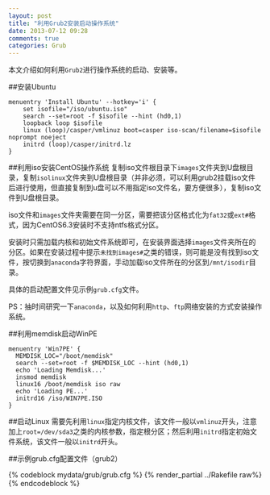 ```yaml
---
layout: post
title: "利用Grub2安装启动操作系统"
date: 2013-07-12 09:28
comments: true
categories: Grub
---
```

本文介绍如何利用`Grub2`进行操作系统的启动、安装等。

<!--more-->

##安装Ubuntu

```
menuentry 'Install Ubuntu' --hotkey='i' {
    set isofile="/iso/ubuntu.iso"
    search --set=root -f $isofile --hint (hd0,1)
    loopback loop $isofile
    linux (loop)/casper/vmlinuz boot=casper iso-scan/filename=$isofile noprompt noeject
    initrd (loop)/casper/initrd.lz
}
```

##利用iso安装CentOS操作系统
复制iso文件根目录下`images`文件夹到U盘根目录，复制`isolinux`文件夹到U盘根目录（并非必须，可以利用grub2挂载iso文件后进行使用，但直接复制到u盘可以不用指定iso文件名，要方便很多），复制iso文件到U盘根目录。

iso文件和`images`文件夹需要在同一分区，需要把该分区格式化为`fat32`或`ext#`格式，因为CentOS6.3安装时不支持ntfs格式分区。

安装时只需加载内核和初始文件系统即可，在安装界面选择`images`文件夹所在的分区。如果在安装过程中提示`未找到images#`之类的错误，则可能是没有找到iso文件，按<A-F2>切换到`anaconda`字符界面，手动加载iso文件所在的分区到`/mnt/isodir`目录。

具体的启动配置文件见示例`grub.cfg`文件。

PS：抽时间研究一下`anaconda`，以及如何利用`http`、`ftp`网络安装的方式安装操作系统。

##利用memdisk启动WinPE

```
menuentry 'Win7PE' {
  MEMDISK_LOC="/boot/memdisk"
  search --set=root -f $MEMDISK_LOC --hint (hd0,1)
  echo 'Loading Memdisk...'
  insmod memdisk
  linux16 /boot/memdisk iso raw
  echo 'Loading PE...'
  initrd16 /iso/WIN7PE.ISO
}
```

##启动Linux
需要先利用`linux`指定内核文件，该文件一般以`vmlinuz`开头，注意加上`root=/dev/sda3`之类的内核参数，指定根分区；然后利用`initrd`指定初始文件系统，该文件一般以`initrd`开头。

##示例grub.cfg配置文件（grub2）

{% codeblock mydata/grub/grub.cfg %}
	{% render_partial ../Rakefile raw%}
{% endcodeblock %}

